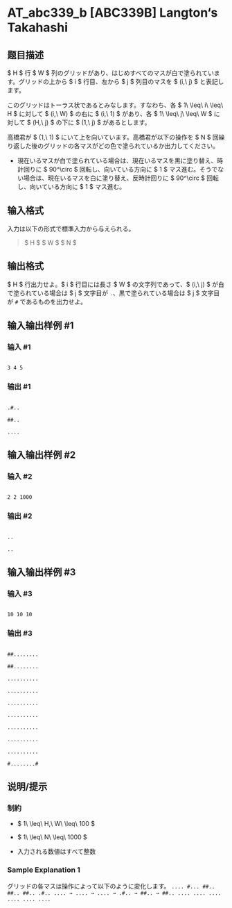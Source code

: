 # AT_abc339_b [ABC339B] Langton‘s Takahashi

## 题目描述

[problemUrl]: https://atcoder.jp/contests/abc339/tasks/abc339_b

$ H $ 行 $ W $ 列のグリッドがあり、はじめすべてのマスが白で塗られています。グリッドの上から $ i $ 行目、左から $ j $ 列目のマスを $ (i,\ j) $ と表記します。

このグリッドはトーラス状であるとみなします。すなわち、各 $ 1\ \leq\ i\ \leq\ H $ に対して $ (i,\ W) $ の右に $ (i,\ 1) $ があり、各 $ 1\ \leq\ j\ \leq\ W $ に対して $ (H,\ j) $ の下に $ (1,\ j) $ があるとします。

高橋君が $ (1,\ 1) $ にいて上を向いています。高橋君が以下の操作を $ N $ 回繰り返した後のグリッドの各マスがどの色で塗られているか出力してください。

- 現在いるマスが白で塗られている場合は、現在いるマスを黒に塗り替え、時計回りに $ 90^\circ $ 回転し、向いている方向に $ 1 $ マス進む。そうでない場合は、現在いるマスを白に塗り替え、反時計回りに $ 90^\circ $ 回転し、向いている方向に $ 1 $ マス進む。

## 输入格式

入力は以下の形式で標準入力から与えられる。

> $ H $ $ W $ $ N $

## 输出格式

$ H $ 行出力せよ。$ i $ 行目には長さ $ W $ の文字列であって、$ (i,\ j) $ が白で塗られている場合は $ j $ 文字目が `.`、黒で塗られている場合は $ j $ 文字目が `#` であるものを出力せよ。

## 输入输出样例 #1

### 输入 #1

```
3 4 5
```

### 输出 #1

```
.#..
##..
....
```

## 输入输出样例 #2

### 输入 #2

```
2 2 1000
```

### 输出 #2

```
..
..
```

## 输入输出样例 #3

### 输入 #3

```
10 10 10
```

### 输出 #3

```
##........
##........
..........
..........
..........
..........
..........
..........
..........
#........#
```

## 说明/提示

### 制約

- $ 1\ \leq\ H,\ W\ \leq\ 100 $
- $ 1\ \leq\ N\ \leq\ 1000 $
- 入力される数値はすべて整数
 
### Sample Explanation 1

グリッドの各マスは操作によって以下のように変化します。 ``` .... #... ##.. ##.. ##.. .#.. .... → .... → .... → .#.. → ##.. → ##.. .... .... .... .... .... .... ```